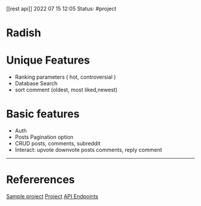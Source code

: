  [[rest api]]
2022 07 15 12:05
Status: #project 
# Radish
# Unique Features
-   Ranking parameters ( hot, controversial )
-   Database Search
-   sort comment (oldest, most liked,newest)

# Basic features
-   Auth
-   Posts Pagination option
-   CRUD posts, comments, subreddit
-   Interact: upvote downvote posts comments, reply comment








--- 
# Refererences 
[Sample project](https://github.com/amand33p/reddish)
[Project](https://github.com/khuongduy354/MEN-radish)
[API Endpoints](https://www.getpostman.com/collections/e4914fb5c2a9d3f47683)